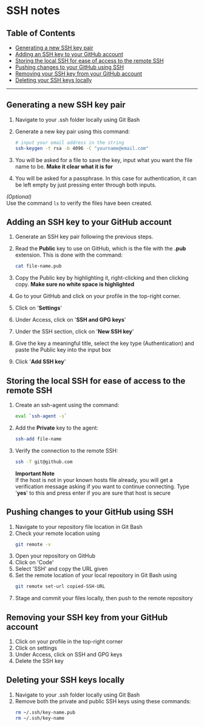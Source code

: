 # SSH notes

## Table of Contents
  - [Generating a new SSH key pair](#generating-a-new-ssh-key-pair)
  - [Adding an SSH key to your GitHub account](#adding-an-ssh-key-to-your-github-account)
  - [Storing the local SSH for ease of access to the remote SSH](#storing-the-local-ssh-for-ease-of-access-to-the-remote-ssh)
  - [Pushing changes to your GitHub using SSH](#pushing-changes-to-your-github-using-ssh)
  - [Removing your SSH key from your GitHub account](#removing-your-ssh-key-from-your-github-account)
  - [Deleting your SSH keys locally](#deleting-your-ssh-keys-locally)
---

## Generating a new SSH key pair
1. Navigate to your .ssh folder locally using Git Bash
2. Generate a new key pair using this command:
   
    ```bash
    # input your email address in the string
    ssh-keygen -t rsa -b 4096 -C "yourname@email.com"
    ```
3. You will be asked for a file to save the key, input what you want the file name to be. __Make it clear what it is for__

4. You will be asked for a passphrase. In this case for authentication, it can be left empty by just pressing enter through both inputs.

*(Optional)*  
Use the command `ls` to verify the files have been created.

## Adding an SSH key to your GitHub account
1. Generate an SSH key pair following the previous steps.
2. Read the __Public__ key to use on GitHub, which is the file with the __.pub__ extension. This is done with the command:
   
    ```bash
    cat file-name.pub
    ```

3. Copy the Public key by highlighting it, right-clicking and then clicking copy. __Make sure no white space is highlighted__
4. Go to your GitHub and click on your profile in the top-right corner.
5. Click on '__Settings__'
6. Under Access, click on '__SSH and GPG keys__'
7. Under the SSH section, click on '__New SSH key__'
8. Give the key a meaningful title, select the key type (Authentication) and paste the Public key into the input box
9. Click '__Add SSH key__'

## Storing the local SSH for ease of access to the remote SSH
1. Create an ssh-agent using the command:
    ```bash
    eval `ssh-agent -s`
    ```
2. Add the __Private__ key to the agent:
   ```bash
   ssh-add file-name
   ```
3. Verify the connection to the remote SSH:
   ```bash
   ssh -T git@github.com
   ```

   __Important Note__  
   If the host is not in your known hosts file already, you will get a verification message asking if you want to continue connecting. Type '__yes__' to this and press enter if you are sure that host is secure

## Pushing changes to your GitHub using SSH
1. Navigate to your repository file location in Git Bash
2. Check your remote location using
   ```bash
   git remote -v
   ```
3. Open your repository on GitHub
4. Click on 'Code'
5. Select 'SSH' and copy the URL given
6. Set the remote location of your local repository in Git Bash using
   ```bash
   git remote set-url copied-SSH-URL
   ```
7. Stage and commit your files locally, then push to the remote repository

## Removing your SSH key from your GitHub account
1. Click on your profile in the top-right corner
2. Click on settings
3. Under Access, click on SSH and GPG keys
4. Delete the SSH key

## Deleting your SSH keys locally
1. Navigate to your .ssh folder locally using Git Bash
2. Remove both the private and public SSH keys using these commands:
    ```bash
    rm ~/.ssh/key-name.pub
    rm ~/.ssh/key-name
    ```